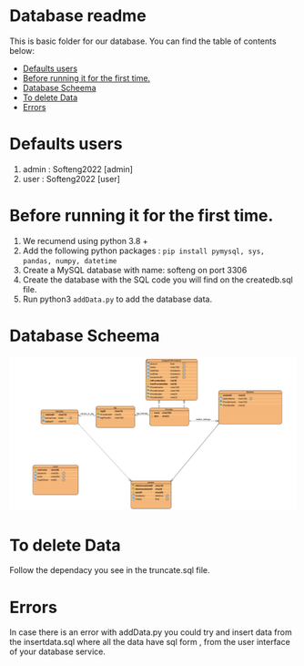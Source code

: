 # Database readme
This is basic folder for our database.
You can find the table of contents below:
<!-- @import "[TOC]" {cmd="toc" depthFrom=1 depthTo=6 orderedList=false} -->

- [Defaults users](#defaults-users)
- [Before running it for the first time.](#before-running-it-for-the-first-time)
- [Database Scheema](#database-scheema)
- [To delete Data ](#to-delete-data)
- [Errors](#errors)
# Defaults users
1. admin : Softeng2022 [admin]
2. user : Softeng2022 [user]

# Before running it for the first time.
1. We recumend using python 3.8 +
2. Add the following python packages : ```pip install pymysql, sys, pandas, numpy, datetime```
3. Create a MySQL database with name: softeng on port 3306
4. Create the database with the SQL code you will find on the createdb.sql file. 
4. Run python3 ```addData.py``` to add the database data.

# Database Scheema
 ![database_scheema](./database_scheema.png)


 # To delete Data 
Follow the dependacy you see in the truncate.sql file.

# Errors
In case there is an error with addData.py you could try and insert data from the insertdata.sql where all the data have sql form , from the user interface of your database service.
